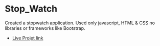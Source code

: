 # Stop_Watch
Created a stopwatch application. Used only javascript, HTML & CSS no libraries or frameworks  like Bootstrap.


- [Live Projet link](https://preeminent-meerkat-a4c5eb.netlify.app/)
